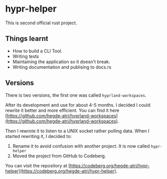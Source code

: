 # hypr-helper 

This is second official rust project.

## Things learnt

- How to build a CLI Tool.
- Writing tests
- Maintaining the application so it doesn't break.
- Writing documentation and publising to docs.rs


## Versions

There is two versions, the first one was called `hyprland-workspaces`.

After its development and use for about 4-5 months. I decided I could rewrite it better and more efficient. You can find it here [https://github.com/hegde-atri/hyprland-workspaces](https://github.com/hegde-atri/hyprland-workspaces).

Then I rewrote it to listen to a UNIX socket rather polling data. When I started rewriting it, I decided to:
1. Rename it to avoid confusion with another project. It is now called `hypr-helper`
2. Moved the project from GitHub to Codeberg.

You can visit the repository at [https://codeberg.org/hegde-atri/hypr-helper](https://codeberg.org/hegde-atri/hypr-helper).
